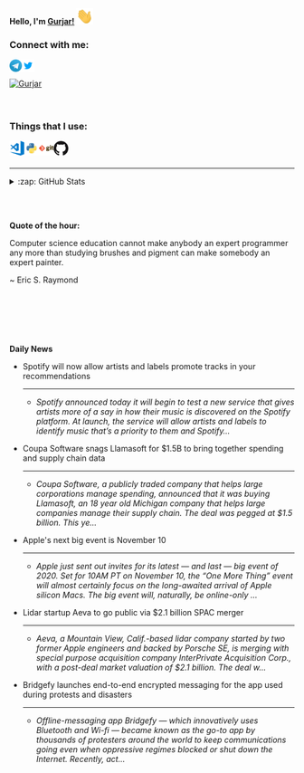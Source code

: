 #### Hello, I'm [Gurjar!](https://GurjarKing.github.io) <img src="https://raw.githubusercontent.com/ABSphreak/ABSphreak/master/gifs/Hi.gif" width="30px"></h2>


### Connect with me:

[<img align="left" alt="Gurjar | Telegram" width="22px" src="https://raw.githubusercontent.com/github/explore/80688e429a7d4ef2fca1e82350fe8e3517d3494d/topics/telegram/telegram.png" />][Telegram]
[<img align="left" alt="Gurjar | Twitter" width="22px" src="https://raw.githubusercontent.com/github/explore/80688e429a7d4ef2fca1e82350fe8e3517d3494d/topics/twitter/twitter.png" />][Twitter]
<br >
<br >
<a href="https://github.com/GurjarKing"><img src="https://komarev.com/ghpvc/?username=GurjarKing" alt="Gurjar" /></a> <br />
<br />
<br />
<!-- <br >

![](https://visitor-badge.glitch.me/badge?page_id=GurjarKing)

<br /> -->

### Things that I use:

[<img align="left" alt="Visual Studio Code" width="26px" src="https://raw.githubusercontent.com/github/explore/80688e429a7d4ef2fca1e82350fe8e3517d3494d/topics/visual-studio-code/visual-studio-code.png" />][VSCode]
[<img align="left" alt="Python" width="26px" src="https://raw.githubusercontent.com/github/explore/80688e429a7d4ef2fca1e82350fe8e3517d3494d/topics/python/python.png" />][Python]
[<img align="left" alt="Git" width="26px" src="https://raw.githubusercontent.com/github/explore/80688e429a7d4ef2fca1e82350fe8e3517d3494d/topics/git/git.png" />][Git]
[<img align="left" alt="GitHub" width="26px" src="https://raw.githubusercontent.com/github/explore/78df643247d429f6cc873026c0622819ad797942/topics/github/github.png" />][Github]

<br />
<br />

---
<details>
  <summary>:zap: GitHub Stats</summary>

<img align="left" alt="Gurjar's Github Stats" src="https://github-readme-stats.vercel.app/api?username=GurjarKing&show_icons=true&hide_border=true&count_private=true&include_all_commit=true&theme=algolia" />

</details>

<!-- ### 🔔 My latest tweet
<a href="https://twitter.com/Gurjar_King43" target="_blank">
	<img src="https://github.com/GurjarKing/GurjarKing/raw/master/tweet.png" width="70%" align="center" alt="Click to view on Twitter" title="My latest tweet, as an image"/>
</a> -->
<br>

<pre>

</pre>

**Quote of the hour:**

Computer science education cannot make anybody an expert programmer any more than studying brushes and pigment can make somebody an expert painter.

~ Eric S. Raymond
<pre>

</pre>
<br>
<pre>


</pre>
<strong>Daily News</strong>
  
  - Spotify will now allow artists and labels promote tracks in your recommendations
     <hr/>
     
      - *Spotify announced today it will begin to test a new service that gives artists more of a say in how their music is discovered on the Spotify platform. At launch, the service will allow artists and labels to identify music that’s a priority to them and Spotify…*
     
  - Coupa Software snags Llamasoft for $1.5B to bring together spending and supply chain data
      <hr/>
      
      - *Coupa Software, a publicly traded company that helps large corporations manage spending, announced that it was buying Llamasoft, an 18 year old Michigan company that helps large companies manage their supply chain. The deal was pegged at $1.5 billion. This ye…*
      
  - Apple's next big event is November 10
      <hr/>
      
      - *Apple just sent out invites for its latest — and last — big event of 2020. Set for 10AM PT on November 10, the “One More Thing” event will almost certainly focus on the long-awaited arrival of Apple silicon Macs. The big event will, naturally, be online-only …*
      
  - Lidar startup Aeva to go public via $2.1 billion SPAC merger
      <hr/>
      
      - *Aeva, a Mountain View, Calif.-based lidar company started by two former Apple engineers and backed by Porsche SE, is merging with special purpose acquisition company InterPrivate Acquisition Corp., with a post-deal market valuation of $2.1 billion. The deal w…*
       
  - Bridgefy launches end-to-end encrypted messaging for the app used during protests and disasters
      <hr/>
       
       - *Offline-messaging app Bridgefy — which innovatively uses Bluetooth and Wi-fi — became known as the go-to app by thousands of protesters around the world to keep communications going even when oppressive regimes blocked or shut down the Internet. Recently, act…*
      

<br />

[VSCode]: https://code.visualstudio.com/
[Python]: https://www.python.org/
[Git]: https://git-scm.com/
[Github]: https://github.com/
[Telegram]: https://t.me/Gurjar_King/
[Twitter]: https://twitter.com/Gurjar_King43/
